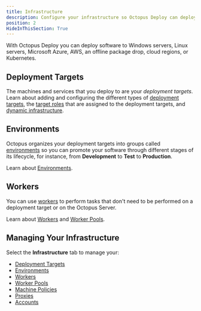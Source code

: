 ```yaml
---
title: Infrastructure
description: Configure your infrastructure so Octopus Deploy can deploy software to your Windows servers, Linux servers, Microsoft Azure, AWS, an offline package drop, or Cloud Regions.
position: 2
HideInThisSection: True
---
```


With Octopus Deploy you can deploy software to Windows servers, Linux servers, Microsoft Azure, AWS, an offline package drop, cloud regions, or Kubernetes.

## Deployment Targets

The machines and services that you deploy to are your *deployment targets*. Learn about adding and configuring the different types of [deployment targets](/docs/infrastructure/deployment-targets/index.md), the [target roles](/docs/infrastructure/deployment-targets/target-roles/index.md) that are assigned to the deployment targets, and [dynamic infrastructure](/docs/infrastructure/deployment-targets/dynamic-infrastructure/index.md).

## Environments

Octopus organizes your deployment targets into groups called [environments](/docs/infrastructure/environments/index.md) so you can promote your software through different stages of its lifecycle, for instance, from **Development** to **Test** to **Production**.

Learn about [Environments](/docs/infrastructure/environments/index.md).

## Workers

You can use [workers](/docs/infrastructure/workers/index.md) to perform tasks that don't need to be performed on a deployment target or on the Octopus Server.

Learn about [Workers](/docs/infrastructure/workers/index.md) and [Worker Pools](/docs/infrastructure/workers/worker-pools.md).

## Managing Your Infrastructure

Select the **Infrastructure** tab to manage your:

* [Deployment Targets](/docs/infrastructure/deployment-targets/index.md)
* [Environments](/docs/infrastructure/environments/index.md)
* [Workers](/docs/infrastructure/workers/index.md)
* [Worker Pools](/docs/infrastructure/workers/worker-pools.md)
* [Machine Policies](/docs/infrastructure/machine-policies.md)
* [Proxies](/docs/infrastructure/deployment-targets/windows-targets/proxy-support.md)
* [Accounts](/docs/infrastructure/accounts/index.md)
